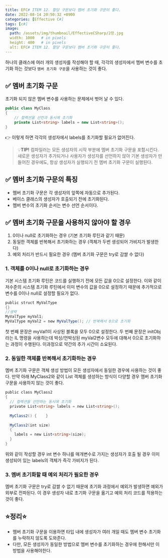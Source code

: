 ```yaml
---
title: EFC# ITEM 12. 할당 구문보다 멤버 초기화 구문이 좋다.
date: 2022-08-14 20:50:32 +0900
categories: [Effective C#]
tags: [c#]
image:
  path: /assets/img/thumbnail/EffectiveCSharp/2장.jpg
  width: 1000   # in pixels
  height: 400   # in pixels
  alt: EFC# ITEM 12. 할당 구문보다 멤버 초기화 구문이 좋다.
---
```



하나의 클래스에 여러 개의 생성자를 작성해야 할 때,
각각의 생성자에서 멤버 변수를 초기화 하는 것보다 `멤버 초기화 구문`을 사용하는 것이 좋다.

## ✅ 멤버 초기화 구문
초기화 되지 않은 멤버 변수를 사용하는 문제에서 벗어 날 수 있다.
```csharp
public class MyClass
{
    // 컬렉션을 선언과 동시에 초기화
    private List<string> labels = new List<string>();
}
```
👉 이렇게 하면 각각의 생성자에서 labels를 초기화할 필요가 없어진다.

> 💡**TIP!**
컴파일러는 모든 생성자의 시작 부분에 멤버 초기화 구문을 포함시킨다. 새로운 생성자가 추가되거나 사용자가 생성자를 선언하지 않아 기본 생성자가 만들어진 경우에도, 항상 생성자가 실행되기 전 멤버 초기화 구문이 실행된다.


## ✅ 멤버 초기화 구문의 특징
- 멤버 초기화 구문은 각 생성자의 앞쪽에 자동으로 추가된다.
- 베이스 클래스의 생성자가 호출되기 전에 초기화된다.
- 멤버 변수의 초기화 순서는 변수 선언 순서이다.

## ✅ 멤버 초기화 구문을 사용하지 않아야 할 경우
1. 0이나 null로 초기화하는 경우 (기본 초기화 루틴과 같기 때문)
2. 동일한 객체를 반복해서 초기화하는 경우 (객체가 두번 생성되어 가비지가 발생한다)
3. 예외 처리가 반드시 필요한 경우 (멤버 초기화 구문은 try로 감쌀 수 없다)

### 1. 객체를 0이나 null로 초기화하는 경우
기본 시스템 초기화 루틴은 코드를 실행하기 전에 모든 값을 0으로 설정한다. 이와 같이 저수준의 시스템 초기화 루틴에서 이미 변수의 값을 0으로 설정하기 때문에 추가적으로 변수를 0이나 null로 설정할 필요가 없다.
```csharp
public struct MyValType
{}
//생략
MyValType myVal1;
MyValType myVal2 = new MyValType(); // 반복해서 0으로 초기화
```
첫 번째 문장은 myVal1이 사상된 블록을 모두 0으로 설정한다. 두 번째 문장은 initObj라는 IL 명령을 사용하는데 박싱/언박싱된 myVal2변수 모두에 대해서 0으로 초기화하는 과정이 수행된다. 이과정으로 약간의 추가 시간이 소요된다.



### 2. 동일한 객체를 반복해서 초기화하는 경우

멤버 초기화 구문은 객체 생성 방법이 모든 생성자에서 동일한 경우에 사용하는 것이 좋다. 만약 아래 MyClass2와 같이 List 객체를 생성하는 방식이 다양할 경우 멤버 초기화 구문을 사용하지 않는 것이 좋다.
```csharp
public class MyClass2
{
  // 컬렉션을 선언하는 동시에 초기화
  private List<string> labels = new List<string>();
 
  MyClass2() {    }
 
  MyClass2(int size) 
  {
    labels = new List<string>(size);
  }
}
```
위와 같이 작성할 경우 int 변수 하나를 매개변수로 가지는 생성자가 호출 될 경우 이미 생성되어 있는 labels의 객체가 즉각 가비지가 된다. 

### 3. 멤버 초기화할 때 예외 처리가 필요한 경우

멤버 초기화 구문은 try로 감쌀 수 없기 때문에 초기화 과정에서 예외가 발생하면 예외가 외부로 전파된다. 이 경우 생성자 내로 초기화 구문을 옮기고 예외 처리 코드를 적용하는 것이 좋다.

## ⭐정리⭐
- 멤버 초기화 구문을 이용하면 타입 내에 생성자가 여러 개일 때도 멤버 변수 초기화를 누락하지 않도록 도와준다. 
- 다만, 모든 생성자가 동일한 방법으로 멤버 변수를 초기화하는 경우에 한해서만 이 방법을 사용해야한다.


